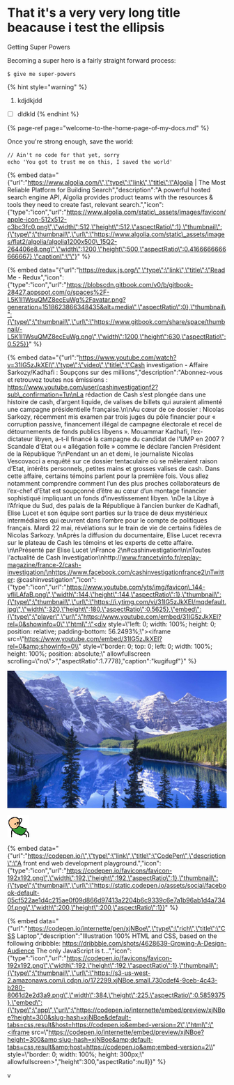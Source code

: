 # That it's a very very long title beacause i test the ellipsis

Getting Super Powers

Becoming a super hero is a fairly straight forward process:

```
$ give me super-powers
```

{% hint style="warning" %}
1. kdjdkjdd

* [ ] dldkld
{% endhint %}

{% page-ref page="welcome-to-the-home-page-of-my-docs.md" %}

Once you're strong enough, save the world:

```
// Ain't no code for that yet, sorry
echo 'You got to trust me on this, I saved the world'
```

{% embed data="{\"url\":\"https://www.algolia.com/\",\"type\":\"link\",\"title\":\"Algolia \| The Most Reliable Platform for Building Search\",\"description\":\"A powerful hosted search engine API, Algolia provides product teams with the resources & tools they need to create fast, relevant search.\",\"icon\":{\"type\":\"icon\",\"url\":\"https://www.algolia.com/static\_assets/images/favicon/apple-icon-512x512-c3bc3fc0.png\",\"width\":512,\"height\":512,\"aspectRatio\":1},\"thumbnail\":{\"type\":\"thumbnail\",\"url\":\"https://www.algolia.com/static\_assets/images/flat2/algolia/algolia1200x500\_15Q2-264406e8.png\",\"width\":1200,\"height\":500,\"aspectRatio\":0.4166666666666667},\"caption\":\"\"}" %}

{% embed data="{\"url\":\"https://redux.js.org/\",\"type\":\"link\",\"title\":\"Read Me - Redux\",\"icon\":{\"type\":\"icon\",\"url\":\"https://blobscdn.gitbook.com/v0/b/gitbook-28427.appspot.com/o/spaces%2F-L5K1I1WsuQMZ8ecEuWg%2Favatar.png?generation=1518623866348435&alt=media\",\"aspectRatio\":0},\"thumbnail\":{\"type\":\"thumbnail\",\"url\":\"https://www.gitbook.com/share/space/thumbnail/-L5K1I1WsuQMZ8ecEuWg.png\",\"width\":1200,\"height\":630,\"aspectRatio\":0.525}}" %}

{% embed data="{\"url\":\"https://www.youtube.com/watch?v=31IG5zJkXEI\",\"type\":\"video\",\"title\":\"Cash investigation - Affaire Sarkozy/Kadhafi : Soupçons sur des millions\",\"description\":\"Abonnez-vous et retrouvez toutes nos émissions : https://www.youtube.com/user/cashinvestigationf2?sub\_confirmation=1\n\nLa rédaction de Cash s’est plongée dans une histoire de cash, d’argent liquide, de valises de billets qui auraient alimenté une campagne présidentielle française.\n\nAu cœur de ce dossier : Nicolas Sarkozy, récemment mis examen par trois juges du pôle financier pour « corruption passive, financement illégal de campagne électorale et recel de détournements de fonds publics libyens ». Mouammar Kadhafi, l’ex-dictateur libyen, a-t-il financé la campagne du candidat de l’UMP en 2007 ? Scandale d’Etat ou « allégation folle » comme le déclare l’ancien Président de la République ?\nPendant un an et demi, le journaliste Nicolas Vescovacci a enquêté sur ce dossier tentaculaire où se mêleraient raison d’Etat, intérêts personnels, petites mains et grosses valises de cash. Dans cette affaire, certains témoins parlent pour la première fois. Vous allez notamment comprendre comment l’un des plus proches collaborateurs de l’ex-chef d’Etat est soupçonné d’être au cœur d’un montage financier sophistiqué impliquant un fonds d’investissement libyen. \nDe la Libye à l’Afrique du Sud, des palais de la République à l’ancien bunker de Kadhafi, Elise Lucet et son équipe sont parties sur la trace de deux mystérieux intermédiaires qui œuvrent dans l’ombre pour le compte de politiques français. Mardi 22 mai, révélations sur le train de vie de certains fidèles de Nicolas Sarkozy. \nAprès la diffusion du documentaire, Elise Lucet recevra sur le plateau de Cash les témoins et les experts de cette affaire. \n\nPrésenté par Elise Lucet \nFrance 2\n\#cashinvestigation\n\nToutes l\'actualité de Cash Investigation\nhttp://www.francetvinfo.fr/replay-magazine/france-2/cash-investigation/\nhttps://www.facebook.com/cashinvestigationfrance2\nTwitter: @cashinvestigation\",\"icon\":{\"type\":\"icon\",\"url\":\"https://www.youtube.com/yts/img/favicon\_144-vfliLAfaB.png\",\"width\":144,\"height\":144,\"aspectRatio\":1},\"thumbnail\":{\"type\":\"thumbnail\",\"url\":\"https://i.ytimg.com/vi/31IG5zJkXEI/mqdefault.jpg\",\"width\":320,\"height\":180,\"aspectRatio\":0.5625},\"embed\":{\"type\":\"player\",\"url\":\"https://www.youtube.com/embed/31IG5zJkXEI?rel=0&showinfo=0\",\"html\":\"<div style=\\"left: 0; width: 100%; height: 0; position: relative; padding-bottom: 56.2493%;\\"><iframe src=\\"https://www.youtube.com/embed/31IG5zJkXEI?rel=0&amp;showinfo=0\\" style=\\"border: 0; top: 0; left: 0; width: 100%; height: 100%; position: absolute;\\" allowfullscreen scrolling=\\"no\\"></iframe></div>\",\"aspectRatio\":1.7778},\"caption\":\"kugifugf\"}" %}



![](.gitbook/assets/montagne-france.jpg)

![](.gitbook/assets/aw_yeah.gif)

{% embed data="{\"url\":\"https://codepen.io/\",\"type\":\"link\",\"title\":\"CodePen\",\"description\":\"A front end web development playground.\",\"icon\":{\"type\":\"icon\",\"url\":\"https://codepen.io/favicons/favicon-192x192.png\",\"width\":192,\"height\":192,\"aspectRatio\":1},\"thumbnail\":{\"type\":\"thumbnail\",\"url\":\"https://static.codepen.io/assets/social/facebook-default-05cf522ae1d4c215ae0f09d866d97413a2204b6c9339c6e7a1b96ab1d4a7340f.png\",\"width\":200,\"height\":200,\"aspectRatio\":1}}" %}

{% embed data="{\"url\":\"https://codepen.io/internette/pen/xjNBoe\",\"type\":\"rich\",\"title\":\"CSS Laptop\",\"description\":\"Illustration 100% HTML and CSS, based on the following dribbble: https://dribbble.com/shots/4628639-Growing-A-Design-Audience  The only JavaScript is t...\",\"icon\":{\"type\":\"icon\",\"url\":\"https://codepen.io/favicons/favicon-192x192.png\",\"width\":192,\"height\":192,\"aspectRatio\":1},\"thumbnail\":{\"type\":\"thumbnail\",\"url\":\"https://s3-us-west-2.amazonaws.com/i.cdpn.io/172299.xjNBoe.small.730cdef4-9ceb-4c43-b280-8061d2e2d3a9.png\",\"width\":384,\"height\":225,\"aspectRatio\":0.5859375},\"embed\":{\"type\":\"app\",\"url\":\"https://codepen.io/internette/embed/preview/xjNBoe?height=300&slug-hash=xjNBoe&default-tabs=css,result&host=https://codepen.io&embed-version=2\",\"html\":\"<iframe src=\\"https://codepen.io/internette/embed/preview/xjNBoe?height=300&amp;slug-hash=xjNBoe&amp;default-tabs=css,result&amp;host=https://codepen.io&amp;embed-version=2\\" style=\\"border: 0; width: 100%; height: 300px;\\" allowfullscreen></iframe>\",\"height\":300,\"aspectRatio\":null}}" %}

v

